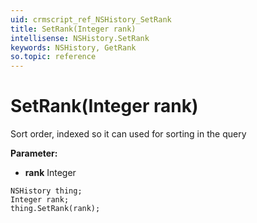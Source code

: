 ```yaml
---
uid: crmscript_ref_NSHistory_SetRank
title: SetRank(Integer rank)
intellisense: NSHistory.SetRank
keywords: NSHistory, GetRank
so.topic: reference
---
```


# SetRank(Integer rank)

Sort order, indexed so it can used for sorting in the query

**Parameter:** 
 - **rank** Integer

```crmscript
NSHistory thing;
Integer rank;
thing.SetRank(rank);
```

